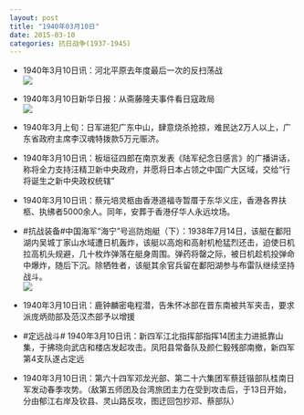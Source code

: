 ```yaml
---
layout: post
title: "1940年03月10日"
date: 2015-03-10
categories: 抗日战争(1937-1945)
---
```


<meta name="referrer" content="no-referrer" />

- 1940年3月10日讯：河北平原去年度最后一次的反扫荡战 <br/><img src="https://ww4.sinaimg.cn/large/aca367d8jw1eq0xwlarntj20n81dve0s.jpg" />

- 1940年3月10日新华日报：从斋藤隆夫事件看日寇政局 <br/><img src="https://ww3.sinaimg.cn/large/aca367d8jw1eq0w77gayrj211u0hhgst.jpg" />

- 1940年3月上旬：日军进犯广东中山，肆意烧杀抢掠，难民达2万人以上，广东省政府主席李汉魂特拨款5万元赈济。 

- 1940年3月10日讯：板垣征四郎在南京发表《陆军纪念日感言》的广播讲话，称将全力支持汪精卫新中央政府，并愿将日本占领之中国广大区域，交给“行将诞生之新中央政权统辖” 

- 1940年3月10日讯：蔡元培灵柩由香港道福寺暂厝于东华义庄，香港各界扶柩、执绋者5000余人。同年，安葬于香港仔华人永远坟场。 

- #抗战装备#中国海军“海宁”号巡防炮艇（下）：1938年7月14日，该艇在鄱阳湖内吴城丁家山水域遭日机轰炸，该艇以高炮和高射机枪猛烈还击，迫使日机拉高机头规避，几十枚炸弹落在艇身周围。弹药将罄之际，被日机趁机投弹命中爆炸，随后下沉。除牺牲者，该艇其余官兵留在鄱阳湖参与布雷队继续坚持战斗。 <br/><img src="https://ww2.sinaimg.cn/large/aca367d8jw1eq0ekcjzn6j20b405fdg9.jpg" />

- 1940年3月10日讯：鹿钟麟密电程潜，告朱怀冰部在晋东南被共军夹击，要求派庞炳勋部及范汉杰部予以增援 

- #定远战斗# 1940年3月10日讯：新四军江北指挥部指挥14团主力进抵靠山集，于拂晓向武店和楼店发起攻击。凤阳县常备队及颜仁毅残部南撤，新四军第4支队遂占定远 

- 1940年3月10日讯：第六十四军邓龙光部、第二十六集团军蔡廷锴部队桂南日军发动春季攻势。（敌第五师团及台湾旅团主力在受到攻击后，于13日开始，分由郁江右岸及钦县、灵山路反攻，图迂回包抄邓、蔡部队） 

